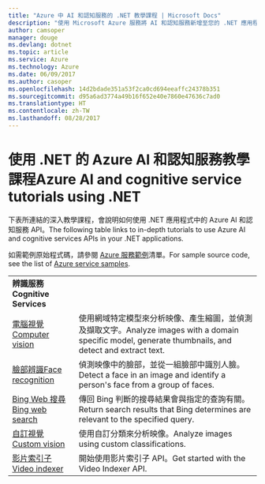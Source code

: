```yaml
---
title: "Azure 中 AI 和認知服務的 .NET 教學課程 | Microsoft Docs"
description: "使用 Microsoft Azure 服務將 AI 和認知服務新增至您的 .NET 應用程式。"
author: camsoper
manager: douge
ms.devlang: dotnet
ms.topic: article
ms.service: Azure
ms.technology: Azure
ms.date: 06/09/2017
ms.author: casoper
ms.openlocfilehash: 14d2bdade351a53f2ca0cd694eeaffc24378b351
ms.sourcegitcommit: d95a6ad3774a49b16f652e40e7860e47636c7ad0
ms.translationtype: HT
ms.contentlocale: zh-TW
ms.lasthandoff: 08/28/2017
---
```

# <a name="azure-ai-and-cognitive-service-tutorials-using-net"></a><span data-ttu-id="08cd4-103">使用 .NET 的 Azure AI 和認知服務教學課程</span><span class="sxs-lookup"><span data-stu-id="08cd4-103">Azure AI and cognitive service tutorials using .NET</span></span>

<span data-ttu-id="08cd4-104">下表所連結的深入教學課程，會說明如何使用 .NET 應用程式中的 Azure AI 和認知服務 API。</span><span class="sxs-lookup"><span data-stu-id="08cd4-104">The following table links to in-depth tutorials to use Azure AI and cognitive services APIs in your .NET applications.</span></span> 

<span data-ttu-id="08cd4-105">如需範例原始程式碼，請參閱 [Azure 服務範例](https://azure.microsoft.com/resources/samples/?platform=dotnet)清單。</span><span class="sxs-lookup"><span data-stu-id="08cd4-105">For sample source code, see the list of [Azure service samples](https://azure.microsoft.com/resources/samples/?platform=dotnet).</span></span>

| | |
|---|---|
| <span data-ttu-id="08cd4-106">**辨識服務**</span><span class="sxs-lookup"><span data-stu-id="08cd4-106">**Cognitive Services**</span></span>| |
| <span data-ttu-id="08cd4-107">[電腦視覺][1]</span><span class="sxs-lookup"><span data-stu-id="08cd4-107">[Computer vision][1]</span></span> | <span data-ttu-id="08cd4-108">使用網域特定模型來分析映像、產生縮圖，並偵測及擷取文字。</span><span class="sxs-lookup"><span data-stu-id="08cd4-108">Analyze images with a domain specific model, generate thumbnails, and detect and extract text.</span></span> | 
| <span data-ttu-id="08cd4-109">[臉部辨識][2]</span><span class="sxs-lookup"><span data-stu-id="08cd4-109">[Face recognition][2]</span></span> | <span data-ttu-id="08cd4-110">偵測映像中的臉部，並從一組臉部中識別人臉。</span><span class="sxs-lookup"><span data-stu-id="08cd4-110">Detect a face in an image and identify a person's face from a group of faces.</span></span> | 
| <span data-ttu-id="08cd4-111">[Bing Web 搜尋][3]</span><span class="sxs-lookup"><span data-stu-id="08cd4-111">[Bing web search][3]</span></span>| <span data-ttu-id="08cd4-112">傳回 Bing 判斷的搜尋結果會與指定的查詢有關。</span><span class="sxs-lookup"><span data-stu-id="08cd4-112">Return search results that Bing determines are relevant to the specified query.</span></span> |
| <span data-ttu-id="08cd4-113">[自訂視覺][4]</span><span class="sxs-lookup"><span data-stu-id="08cd4-113">[Custom vision][4]</span></span> | <span data-ttu-id="08cd4-114">使用自訂分類來分析映像。</span><span class="sxs-lookup"><span data-stu-id="08cd4-114">Analyze images using custom classifications.</span></span> |
| <span data-ttu-id="08cd4-115">[影片索引子][5]</span><span class="sxs-lookup"><span data-stu-id="08cd4-115">[Video indexer][5]</span></span> | <span data-ttu-id="08cd4-116">開始使用影片索引子 API。</span><span class="sxs-lookup"><span data-stu-id="08cd4-116">Get started with the Video Indexer API.</span></span>|

[1]: /azure/cognitive-services/computer-vision/tutorials/csharptutorial
[2]: /azure/cognitive-services/face/tutorials/faceapiincsharptutorial
[3]: /azure/cognitive-services/bing-web-search/csharp-ranking-tutorial
[4]: /azure/cognitive-services/custom-vision-service/csharp-tutorial
[5]: /azure/cognitive-services/video-indexer/video-indexer-use-apis

